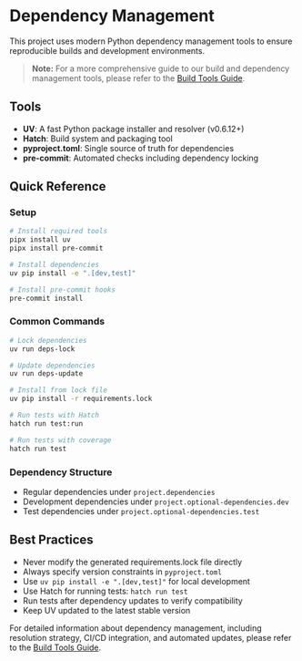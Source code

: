 # Dependency Management

This project uses modern Python dependency management tools to ensure reproducible builds and development environments.

> **Note:** For a more comprehensive guide to our build and dependency management tools, please refer to the [Build Tools Guide](docs/dev/build-tools.md).

## Tools

- **UV**: A fast Python package installer and resolver (v0.6.12+)
- **Hatch**: Build system and packaging tool
- **pyproject.toml**: Single source of truth for dependencies
- **pre-commit**: Automated checks including dependency locking

## Quick Reference

### Setup

```bash
# Install required tools
pipx install uv
pipx install pre-commit

# Install dependencies
uv pip install -e ".[dev,test]"

# Install pre-commit hooks
pre-commit install
```

### Common Commands

```bash
# Lock dependencies
uv run deps-lock

# Update dependencies
uv run deps-update

# Install from lock file
uv pip install -r requirements.lock

# Run tests with Hatch
hatch run test:run

# Run tests with coverage
hatch run test
```

### Dependency Structure

- Regular dependencies under `project.dependencies`
- Development dependencies under `project.optional-dependencies.dev`
- Test dependencies under `project.optional-dependencies.test`

## Best Practices

- Never modify the generated requirements.lock file directly
- Always specify version constraints in `pyproject.toml`
- Use `uv pip install -e ".[dev,test]"` for local development
- Use Hatch for running tests: `hatch run test`
- Run tests after dependency updates to verify compatibility
- Keep UV updated to the latest stable version

For detailed information about dependency management, including resolution strategy, CI/CD integration, and automated updates, please refer to the [Build Tools Guide](docs/dev/build-tools.md).

